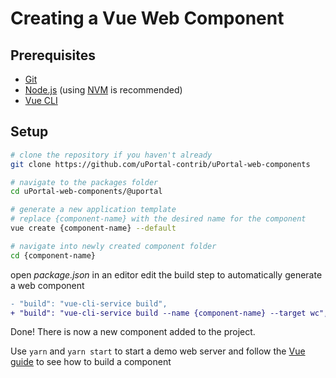 # Creating a Vue Web Component

## Prerequisites

* [Git][]
* [Node.js][] (using [NVM][] is recommended)
* [Vue CLI][]

## Setup

```sh
# clone the repository if you haven't already
git clone https://github.com/uPortal-contrib/uPortal-web-components

# navigate to the packages folder
cd uPortal-web-components/@uportal

# generate a new application template
# replace {component-name} with the desired name for the component
vue create {component-name} --default

# navigate into newly created component folder
cd {component-name}
```

open _package.json_ in an editor
edit the build step to automatically generate a web component

```diff
- "build": "vue-cli-service build",
+ "build": "vue-cli-service build --name {component-name} --target wc",
```

Done!
There is now a new component added to the project.

Use `yarn` and `yarn start` to start a demo web server and follow the [Vue guide][] to see how to build a component

[git]: https://git-scm.com/download
[node.js]: https://nodejs.org/en/download/
[nvm]: https://github.com/creationix/nvm#readme
[vue cli]: https://github.com/vuejs/vue-cli
[vue guide]: https://vuejs.org/v2/guide/
